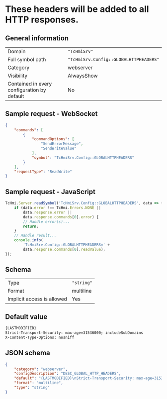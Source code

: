 # These headers will be added to all HTTP responses.

## General information

|  |  |
| - | - |
| Domain | `"TcHmiSrv"` |
| Full symbol path | `"TcHmiSrv.Config::GLOBALHTTPHEADERS"` |
| Category | webserver |
| Visibility | AlwaysShow |
| Contained in every configuration by default | No |

## Sample request - WebSocket

```json
{
    "commands": [
        {
            "commandOptions": [
                "SendErrorMessage",
                "SendWriteValue"
            ],
            "symbol": "TcHmiSrv.Config::GLOBALHTTPHEADERS"
        }
    ],
    "requestType": "ReadWrite"
}
```

## Sample request - JavaScript

```javascript
TcHmi.Server.readSymbol('TcHmiSrv.Config::GLOBALHTTPHEADERS', data => {
    if (data.error !== TcHmi.Errors.NONE ||
        data.response.error ||
        data.response.commands[0].error) {
        // Handle error(s)...
        return;
    }
    // Handle result...
    console.info(
        'TcHmiSrv.Config::GLOBALHTTPHEADERS=' +
        data.response.commands[0].readValue);
});
```

## Schema

|  |  |
| - | - |
| Type | `"string"` |
| Format | multiline |
| Implicit access is allowed | Yes |

## Default value

```txt
{LASTMODIFIED}
Strict-Transport-Security: max-age=31536000; includeSubDomains
X-Content-Type-Options: nosniff
```

## JSON schema

```json
{
    "category": "webserver",
    "configDescription": "DESC_GLOBAL_HTTP_HEADERS",
    "default": "{LASTMODIFIED}\nStrict-Transport-Security: max-age=31536000; includeSubDomains\nX-Content-Type-Options: nosniff",
    "format": "multiline",
    "type": "string"
}
```
